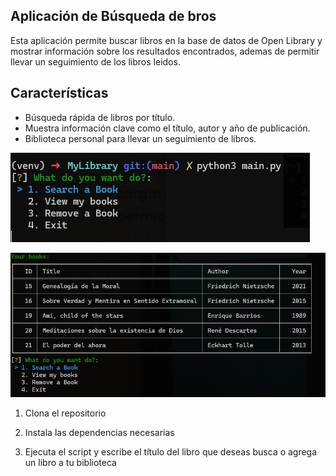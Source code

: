 ## Aplicación de Búsqueda de bros

Esta aplicación permite buscar libros en la base de datos de Open Library y mostrar información sobre los resultados encontrados, ademas de permitir llevar un seguimiento de los libros leidos.

## Características
- Búsqueda rápida de libros por título.
- Muestra información clave como el título, autor y año de publicación.
- Biblioteca personal para llevar un seguimiento de libros.

![Imagen 1](screenshot/mylib1.png)

![Imagen 2](screenshot/mylib.png)

1. Clona el repositorio

2. Instala las dependencias necesarias

3. Ejecuta el script y escribe el título del libro que deseas busca o agrega un libro a tu biblioteca

